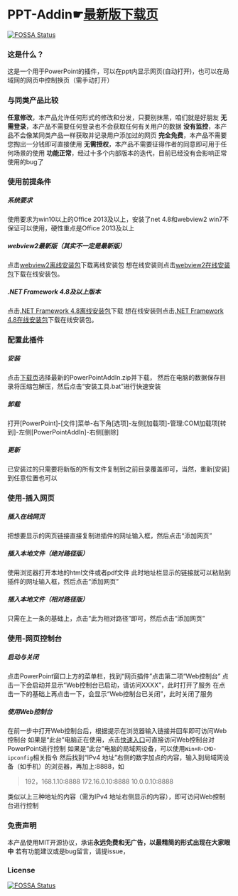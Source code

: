 # PPT-Addin☛[最新版下载页](https://github.com/yuwenhui2020/PPT-Addin/releases)
[![FOSSA Status](https://app.fossa.com/api/projects/git%2Bgithub.com%2Fyuwenhui2020%2FPPT-Addin.svg?type=shield)](https://app.fossa.com/projects/git%2Bgithub.com%2Fyuwenhui2020%2FPPT-Addin?ref=badge_shield)

### 这是什么？
这是一个用于PowerPoint的插件，可以在ppt内显示网页(自动打开)，也可以在局域网的网页中控制换页（需手动打开）
### 与同类产品比较
**任意修改**，本产品允许任何形式的修改和分发，只要别抹黑，咱们就是好朋友
**无需登录**，本产品不需要任何登录也不会获取任何有关用户的数据
**没有监控**，本产品不会像某同类产品一样获取并记录用户添加过的网页
**完全免费**，本产品不需要您掏出一分钱即可直接使用
**无需授权**，本产品不需要征得作者的同意即可用于任何场景的使用
**功能正常**，经过十多个内部版本的迭代，目前已经没有会影响正常使用的bug了
### 使用前提条件
##### 系统要求
使用要求为win10以上的Office 2013及以上，安装了net 4.8和webview2
win7不保证可以使用，硬性重点是Office 2013及以上
##### webview2最新版（其实不一定是最新版）
点击[webview2离线安装包](https://msedge.sf.dl.delivery.mp.microsoft.com/filestreamingservice/files/038e5be3-91a2-4c14-b2eb-2fac728c8c2c/MicrosoftEdgeWebView2RuntimeInstallerX86.exe)下载离线安装包
想在线安装则点击[webview2在线安装包](https://go.microsoft.com/fwlink/p/?LinkId=2124703)下载在线安装包。
##### .NET Framework 4.8及以上版本
点击[.NET Framework 4.8离线安装包](https://go.microsoft.com/fwlink/?linkid=2088631)下载
想在线安装则点击[.NET Framework 4.8在线安装包](https://go.microsoft.com/fwlink/?LinkId=2085155)下载在线安装包。
### 配置此插件
##### 安装
点击[下载页](https://github.com/yuwenhui2020/PPT-Addin/releases)选择最新的PowerPointAddIn.zip并下载，
然后在电脑的数据保存目录将压缩包解压，然后点击“安装工具.bat”进行快速安装
##### 卸载
打开[PowerPoint]-[文件]菜单-右下角[选项]-左侧[加载项]-管理:COM加载项[转到]-左侧[PowerPointAddIn]-右侧[删除]
##### 更新
已安装过的只需要将新版的所有文件复制到之前目录覆盖即可，当然，重新[安装]到任意位置也可以
### 使用-插入网页
##### 插入在线网页
把想要显示的网页链接直接复制进插件的网址输入框，然后点击“添加网页”
##### 插入本地文件（绝对路径版）
使用浏览器打开本地的html文件或者pdf文件
此时地址栏显示的链接就可以粘贴到插件的网址输入框，然后点击“添加网页”
##### 插入本地文件（相对路径版）
只需在上一条的基础上，点击“此为相对路径”即可，然后点击“添加网页”
### 使用-网页控制台
##### 启动与关闭
点击PowerPoint窗口上方的菜单栏，找到“网页插件”点击第二项“Web控制台”
点击一下会启动并显示“Web控制台已启动，请访问XXXX”，此时打开了服务
在点击一下的基础上再点击一下，会显示“Web控制台已关闭”，此时关闭了服务
##### 使用Web控制台
在前一步中打开Web控制台后，根据提示在浏览器输入链接并回车即可访问Web控制台
如果是“此台”电脑正在使用，点击[快速入口](http://localhost:8888)可直接访问Web控制台对PowerPoint进行控制
如果是“此台”电脑的局域网设备，可以使用`Win+R`-`CMD`-`ipconfig`相关指令
然后找到“IPv4 地址”右侧的数字加点的内容，输入到局域网设备（如手机）的浏览器，再加上:8888，如
> 192，168.1.10:8888 
172.16.0.10:8888
10.0.0.10:8888

类似以上三种地址的内容（需为IPv4 地址右侧显示的内容），即可访问Web控制台进行控制
### 免责声明
本产品使用MIT开源协议，承诺**永远免费和无广告，以最精简的形式出现在大家眼中**
若有功能建议或是bug留言，请提issue，

### License
[![FOSSA Status](https://app.fossa.com/api/projects/git%2Bgithub.com%2Fyuwenhui2020%2FPPT-Addin.svg?type=large)](https://app.fossa.com/projects/git%2Bgithub.com%2Fyuwenhui2020%2FPPT-Addin?ref=badge_large)
